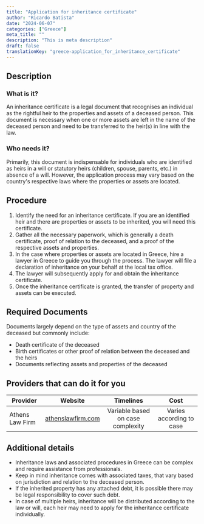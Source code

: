 ```yaml
---
title: "Application for inheritance certificate"
author: "Ricardo Batista"
date: "2024-06-07"
categories: ["Greece"]
meta_title: ""
description: "This is meta description"
draft: false
translationKey: "greece-application_for_inheritance_certificate"
---
```


## Description
### What is it?
An inheritance certificate is a legal document that recognises an individual as the rightful heir to the properties and assets of a deceased person. This document is necessary when one or more assets are left in the name of the deceased person and need to be transferred to the heir(s) in line with the law.
### Who needs it?
Primarily, this document is indispensable for individuals who are identified as heirs in a will or statutory heirs (children, spouse, parents, etc.) in absence of a will. However, the application process may vary based on the country's respective laws where the properties or assets are located.

## Procedure
1. Identify the need for an inheritance certificate. If you are an identified heir and there are properties or assets to be inherited, you will need this certificate.
2. Gather all the necessary paperwork, which is generally a death certificate, proof of relation to the deceased, and a proof of the respective assets and properties.
3. In the case where properties or assets are located in Greece, hire a lawyer in Greece to guide you through the process. The lawyer will file a declaration of inheritance on your behalf at the local tax office.
4. The lawyer will subsequently apply for and obtain the inheritance certificate.
5. Once the inheritance certificate is granted, the transfer of property and assets can be executed.

## Required Documents
Documents largely depend on the type of assets and country of the deceased but commonly include:
- Death certificate of the deceased
- Birth certificates or other proof of relation between the deceased and the heirs
- Documents reflecting assets and properties of the deceased

## Providers that can do it for you

| Provider        |     Website     |     Timelines    |       Cost      |
| --------------- | --------------- |  :-------------: | :-------------: |
| Athens Law Firm   |  [athenslawfirm.com](http://www.athenslawfirm.com/)       |      Variable based on case complexity     |    Varies according to case       |

## Additional details
- Inheritance laws and associated procedures in Greece can be complex and require assistance from professionals.
- Keep in mind inheritance comes with associated taxes, that vary based on jurisdiction and relation to the deceased person.
- If the inherited property has any attached debt, it is possible there may be legal responsibility to cover such debt.
- In case of multiple heirs, inheritance will be distributed according to the law or will, each heir may need to apply for the inheritance certificate individually.
